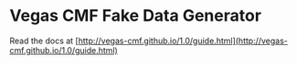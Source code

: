 Vegas CMF Fake Data Generator
=============================

Read the docs at [http://vegas-cmf.github.io/1.0/guide.html](http://vegas-cmf.github.io/1.0/guide.html)